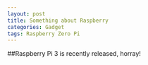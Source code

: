 ```yaml
---
layout: post
title: Something about Raspberry
categories: Gadget
tags: Raspberry Zero Pi
---
```


##Raspberry Pi 3 is recently released, horray!

